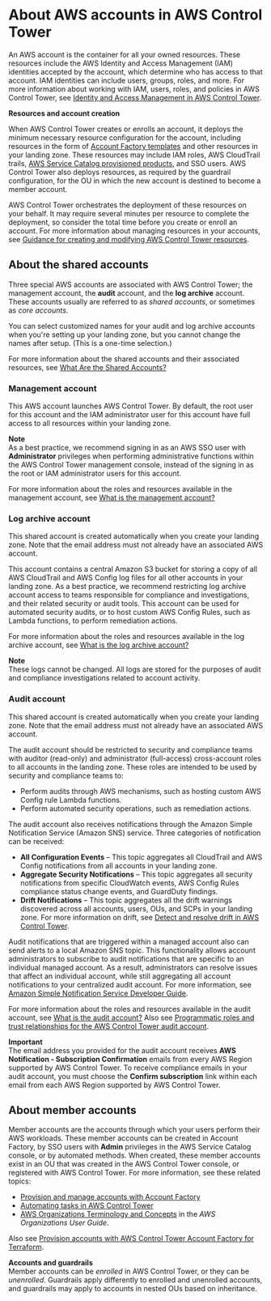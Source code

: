 # About AWS accounts in AWS Control Tower<a name="accounts"></a>

An AWS account is the container for all your owned resources\. These resources include the AWS Identity and Access Management \(IAM\) identities accepted by the account, which determine who has access to that account\. IAM identities can include users, groups, roles, and more\. For more information about working with IAM, users, roles, and policies in AWS Control Tower, see [Identity and Access Management in AWS Control Tower](auth-access.md)\.

**Resources and account creation**

When AWS Control Tower creates or enrolls an account, it deploys the minimum necessary resource configuration for the account, including resources in the form of [Account Factory templates](https://docs.aws.amazon.com/controltower/latest/userguide/account-factory-considerations.html) and other resources in your landing zone\. These resources may include IAM roles, AWS CloudTrail trails, [AWS Service Catalog provisioned products](https://docs.aws.amazon.com/servicecatalog/latest/userguide/enduser-dashboard.html), and SSO users\. AWS Control Tower also deploys resources, as required by the guardrail configuration, for the OU in which the new account is destined to become a member account\.

AWS Control Tower orchestrates the deployment of these resources on your behalf\. It may require several minutes per resource to complete the deployment, so consider the total time before you create or enroll an account\. For more information about managing resources in your accounts, see [Guidance for creating and modifying AWS Control Tower resources](getting-started-guidance.md)\.

## About the shared accounts<a name="special-accounts"></a>

Three special AWS accounts are associated with AWS Control Tower; the management account, the **audit** account, and the **log archive** account\. These accounts usually are referred to as *shared accounts*, or sometimes as *core accounts*\.

You can select customized names for your audit and log archive accounts when you're setting up your landing zone, but you cannot change the names after setup\. \(This is a one\-time selection\.\)

For more information about the shared accounts and their associated resources, see [What Are the Shared Accounts?](how-control-tower-works.md#what-shared)

### Management account<a name="mgmt-account"></a>

This AWS account launches AWS Control Tower\. By default, the root user for this account and the IAM administrator user for this account have full access to all resources within your landing zone\.

**Note**  
As a best practice, we recommend signing in as an AWS SSO user with **Administrator** privileges when performing administrative functions within the AWS Control Tower management console, instead of the signing in as the root or IAM administrator users for this account\.

For more information about the roles and resources available in the management account, see [What is the management account?](how-control-tower-works.md#what-is-mgmt)

### Log archive account<a name="log-archive-account"></a>

This shared account is created automatically when you create your landing zone\. Note that the email address must not already have an associated AWS account\.

This account contains a central Amazon S3 bucket for storing a copy of all AWS CloudTrail and AWS Config log files for all other accounts in your landing zone\. As a best practice, we recommend restricting log archive account access to teams responsible for compliance and investigations, and their related security or audit tools\. This account can be used for automated security audits, or to host custom AWS Config Rules, such as Lambda functions, to perform remediation actions\.

For more information about the roles and resources available in the log archive account, see [What is the log archive account?](how-control-tower-works.md#what-is-log-archive)

**Note**  
These logs cannot be changed\. All logs are stored for the purposes of audit and compliance investigations related to account activity\.

### Audit account<a name="audit-account"></a>

This shared account is created automatically when you create your landing zone\. Note that the email address must not already have an associated AWS account\.

The audit account should be restricted to security and compliance teams with auditor \(read\-only\) and administrator \(full\-access\) cross\-account roles to all accounts in the landing zone\. These roles are intended to be used by security and compliance teams to:
+ Perform audits through AWS mechanisms, such as hosting custom AWS Config rule Lambda functions\.
+ Perform automated security operations, such as remediation actions\.

The audit account also receives notifications through the Amazon Simple Notification Service \(Amazon SNS\) service\. Three categories of notification can be received:
+ **All Configuration Events** – This topic aggregates all CloudTrail and AWS Config notifications from all accounts in your landing zone\.
+ **Aggregate Security Notifications** – This topic aggregates all security notifications from specific CloudWatch events, AWS Config Rules compliance status change events, and GuardDuty findings\.
+ **Drift Notifications** – This topic aggregates all the drift warnings discovered across all accounts, users, OUs, and SCPs in your landing zone\. For more information on drift, see [Detect and resolve drift in AWS Control Tower](drift.md)\.

Audit notifications that are triggered within a managed account also can send alerts to a local Amazon SNS topic\. This functionality allows account administrators to subscribe to audit notifications that are specific to an individual managed account\. As a result, administrators can resolve issues that affect an individual account, while still aggregating all account notifications to your centralized audit account\. For more information, see [Amazon Simple Notification Service Developer Guide](https://docs.aws.amazon.com/sns/latest/dg/)\.

For more information about the roles and resources available in the audit account, see [What is the audit account?](how-control-tower-works.md#what-is-audit) Also see [Programmatic roles and trust relationships for the AWS Control Tower audit account](roles-how.md#stacksets-and-roles)\.

**Important**  
The email address you provided for the audit account receives **AWS Notification \- Subscription Confirmation** emails from every AWS Region supported by AWS Control Tower\. To receive compliance emails in your audit account, you must choose the **Confirm subscription** link within each email from each AWS Region supported by AWS Control Tower\. 

## About member accounts<a name="member-accounts"></a>

Member accounts are the accounts through which your users perform their AWS workloads\. These member accounts can be created in Account Factory, by SSO users with **Admin** privileges in the AWS Service Catalog console, or by automated methods\. When created, these member accounts exist in an OU that was created in the AWS Control Tower console, or registered with AWS Control Tower\. For more information, see these related topics:
+ [Provision and manage accounts with Account Factory](account-factory.md)
+ [Automating tasks in AWS Control Tower](automating-tasks.md)
+ [AWS Organizations Terminology and Concepts](https://docs.aws.amazon.com/organizations/latest/userguide/orgs_getting-started_concepts.html) in the *AWS Organizations User Guide*\.

Also see [Provision accounts with AWS Control Tower Account Factory for Terraform](taf-account-provisioning.md)\.

**Accounts and guardrails**  
Member accounts can be *enrolled* in AWS Control Tower, or they can be *unenrolled*\. Guardrails apply differently to enrolled and unenrolled accounts, and guardrails may apply to accounts in nested OUs based on inheritance\.